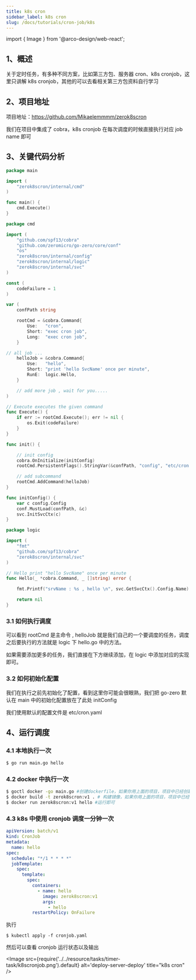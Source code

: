 ```yaml
---
title: k8s cron
sidebar_label: k8s cron
slug: /docs/tutorials/cron-job/k8s
---
```


import { Image } from '@arco-design/web-react';

## 1、概述

关于定时任务，有多种不同方案，比如第三方包、服务器 cron、k8s cronjob，这里只讲解 k8s cronjob，其他的可以去看相关第三方包资料自行学习

## 2、项目地址

项目地址：https://github.com/Mikaelemmmm/zerok8scron

我们在项目中集成了 cobra，k8s cronjob 在每次调度的时候直接执行对应 job name 即可

## 3、关键代码分析

```go title="main.go"
package main

import (
    "zerok8scron/internal/cmd"
)

func main() {
    cmd.Execute()
}
```

```go title="internal/cmd/root.go"
package cmd

import (
    "github.com/spf13/cobra"
    "github.com/zeromicro/go-zero/core/conf"
    "os"
    "zerok8scron/internal/config"
    "zerok8scron/internal/logic"
    "zerok8scron/internal/svc"
)

const (
    codeFailure = 1
)

var (
    confPath string

    rootCmd = &cobra.Command{
        Use:   "cron",
        Short: "exec cron job",
        Long:  "exec cron job",
    }

// all job ...
    helloJob = &cobra.Command{
        Use:   "hello",
        Short: "print 'hello SvcName' once per minute",
        RunE:  logic.Hello,
    }

    // add more job , wait for you.....
)

// Execute executes the given command
func Execute() {
    if err := rootCmd.Execute(); err != nil {
        os.Exit(codeFailure)
    }
}

func init() {

    // init config
    cobra.OnInitialize(initConfig)
    rootCmd.PersistentFlags().StringVar(&confPath, "config", "etc/cron.yaml", "config file (default is $HOME/.cobra.yaml)")

    // add subcommand
    rootCmd.AddCommand(helloJob)
}

func initConfig() {
    var c config.Config
    conf.MustLoad(confPath, &c)
    svc.InitSvcCtx(c)
}

```

```go title="internal/logic/hello.go"
package logic

import (
    "fmt"
    "github.com/spf13/cobra"
    "zerok8scron/internal/svc"
)

// Hello print "hello SvcName" once per minute
func Hello(_ *cobra.Command, _ []string) error {

    fmt.Printf("srvName : %s , hello \n", svc.GetSvcCtx().Config.Name)

    return nil
}
```

### 3.1 如何执行调度

可以看到 rootCmd 是主命令 , helloJob 就是我们自己的一个要调度的任务，调度之后要执行的方法就是 logic 下 hello.go 中的方法。

如果需要添加更多的任务，我们直接在下方继续添加，在 logic 中添加对应的实现即可。

### 3.2 如何初始化配置

我们在执行之前先初始化了配置，看到这里你可能会很眼熟，我们把 go-zero 默认在 main 中的初始化配置放在了此处 initConfig

我们使用默认的配置文件是 etc/cron.yaml

## 4、运行调度

### 4.1 本地执行一次

```sh
$ go run main.go hello
```

### 4.2 docker 中执行一次

```sh
$ goctl docker -go main.go #创建dockerfile，如果你用上面的项目，项目中已经创建好可以省略
$ docker build -t zerok8scron:v1 . # 构建镜像，如果你用上面的项目，项目中已经创建好可以省略
$ docker run zerok8scron:v1 hello #运行即可
```

### 4.3 k8s 中使用 cronjob 调度一分钟一次

```yaml title="cronjob.yaml"
apiVersion: batch/v1
kind: CronJob
metadata:
  name: hello
spec:
  schedule: "*/1 * * * *"
  jobTemplate:
    spec:
      template:
        spec:
          containers:
            - name: hello
              image: zerok8scron:v1
              args:
                - hello
          restartPolicy: OnFailure
```

执行

```shell
$ kubectl apply -f cronjob.yaml
```

然后可以查看 cronjob 运行状态以及输出

<Image
      src={require('../../resource/tasks/timer-task/k8scronjob.png').default}
      alt='deploy-server-deploy'
      title="k8s cron"
/>
